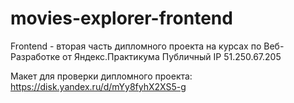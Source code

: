 # movies-explorer-frontend

Frontend - вторая часть дипломного проекта на курсах по Веб-Разработке от Яндекс.Практикума
Публичный IP 51.250.67.205

Макет для проверки дипломного проекта: https://disk.yandex.ru/d/mYy8fyhX2XS5-g
